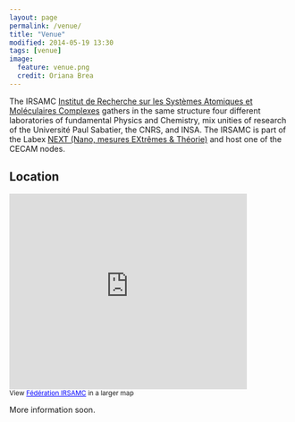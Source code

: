 ```yaml
---
layout: page
permalink: /venue/
title: "Venue"
modified: 2014-05-19 13:30
tags: [venue]
image:
  feature: venue.png
  credit: Oriana Brea
---
```

The IRSAMC [Institut de Recherche sur les Systèmes Atomiques et Moléculaires
Complexes](http://www.irsamc.ups-tlse.fr/?lang=fr) gathers in the same
structure four different laboratories of fundamental Physics and Chemistry, mix
unities of research of the Université Paul Sabatier, the CNRS, and INSA. The
IRSAMC is part of the Labex [NEXT  (Nano, mesures EXtrêmes
& Théorie)](http://www.next-toulouse.fr/) and host one of the CECAM nodes.

## Location

<iframe width="425" height="350" frameborder="0" scrolling="no" marginheight="0" marginwidth="0" src="https://www.google.com/maps/ms?msa=0&amp;msid=210868628437757651036.0004fc4c67db81ebe0442&amp;hl=en&amp;ie=UTF8&amp;t=m&amp;ll=43.560296,1.467844&amp;spn=0,0&amp;output=embed"></iframe><br /><small>View <a href="https://www.google.com/maps/ms?msa=0&amp;msid=210868628437757651036.0004fc4c67db81ebe0442&amp;hl=en&amp;ie=UTF8&amp;t=m&amp;ll=43.560296,1.467844&amp;spn=0,0&amp;source=embed" style="color:#0000FF;text-align:left">Fédération IRSAMC</a> in a larger map</small>


More information soon.

